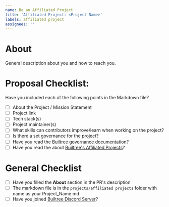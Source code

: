 ```yaml
---
name: Be an Affiliated Project
title: 'Affiliated Project: <Project Name>'
labels: affiliated project
assignees: ''
---
```


# About

General description about you and how to reach you.

# Proposal Checklist:

Have you included each of the following points in the Markdown file?
- [ ] About the Project / Mission Statement
- [ ] Project link
- [ ] Tech stack(s)
- [ ] Project maintainer(s)
- [ ] What skills can contributors improve/learn when working on the project?
- [ ] Is there a set governance for the project?
- [ ] Have you read the [Builtree governance documentation](https://github.com/builtree/builtree/blob/main/governance)?
- [ ] Have you read the about [Builtree's Affiliated Projects](https://github.com/builtree/builtree/blob/main/PROJECTS.md)?

# General Checklist

- [ ] Have you filled the **About** section in the PR's description
- [ ] The markdown file is in the `projects/affiliated projects` folder with name as your Project_Name.md
- [ ] Have you joined [Builtree Discord Server](https://discord.gg/9BtRZhJb9G)?
